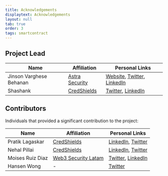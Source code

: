 ```yaml
---
title: Acknowledgements
displaytext: Acknowledgements
layout: null
tab: true
order: 3
tags: smartcontract
---
```


## Project Lead

| Name | Affiliation | Personal Links |
| --- | --- | --- |
| Jinson Varghese Behanan | [Astra Security](https://www.getastra.com) | [Website](https://www.jinsonvarghese.com), [Twitter](https://twitter.com/JinsonCyberSec), [LinkedIn](https://www.linkedin.com/in/JinsonVarghese/) |
| Shashank | [CredShields](https://credshields.com) | [Twitter](https://x.com/cyberboyIndia), [LinkedIn](https://www.linkedin.com/in/shashank-in/) |

## Contributors

Individuals that provided a significant contribution to the project:

| Name | Affiliation | Personal Links |
| --- | --- | --- |
|  Pratik Lagaskar | [CredShields](https://credshields.com/) |  [LinkedIn](https://www.linkedin.com/in/pratik-lagaskar), [Twitter](https://x.com/warlordsam077) |
|  Nehal Pillai | [CredShields](https://credshields.com/) | [LinkedIn](https://linkedin.com/in/nehal_10_0), [Twitter](https://x.com/nehal_10_0) |
|  Moises Ruiz Diaz|[Web3 Security Latam](https://www.web3securitylatam.com)  | [Twitter](https://twitter.com/bunturx), [LinkedIn](https://www.linkedin.com/in/bunturx) |
|  Hansen Wong | - | [Twitter](https://twitter.com/hansen_wong) |
